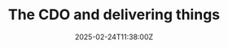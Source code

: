 ---
title: The CDO and delivering things
layout: section.njk
description: "Think slow, act fast, or the subtle art of getting stuff done"
jumbotron: |
  When it comes to delivering for clients, it's common to want to be seen doing things, being busy, making stuff happen. But that's the straight and easy road to Problemsville.

  So, instead: *think slow, act fast.*
  
  Or, the subtle art of getting stuff done.
pending: true
date: 2025-02-24T11:38:00Z
listTitle: In this section
listSource: handbookDelivery
eleventyNavigation:
  key: Getting things done
  parent: Handbook
  root: Handbook
  order: 55
tags:
  - '#handbookPromoted'
---